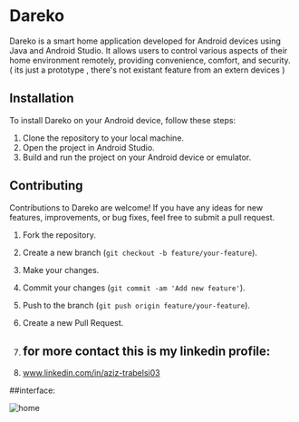 # Dareko

Dareko is a smart home application developed for Android devices using Java and Android Studio. It allows users to control various aspects of their home environment remotely, providing convenience, comfort, and security. ( its just a prototype , there's not existant feature from an extern devices )

## Installation

To install Dareko on your Android device, follow these steps:

1. Clone the repository to your local machine.
2. Open the project in Android Studio.
3. Build and run the project on your Android device or emulator.


## Contributing

Contributions to Dareko are welcome! If you have any ideas for new features, improvements, or bug fixes, feel free to submit a pull request.


1. Fork the repository.
2. Create a new branch (`git checkout -b feature/your-feature`).
3. Make your changes.
4. Commit your changes (`git commit -am 'Add new feature'`).
5. Push to the branch (`git push origin feature/your-feature`).
6. Create a new Pull Request.

7. ## for more contact this is my linkedin profile:
8. www.linkedin.com/in/aziz-trabelsi03

##interface: 

![home](https://github.com/aziztr/Dareko/assets/143403756/7ce32109-3f3d-4cd7-bb5e-868e66765ef2)
